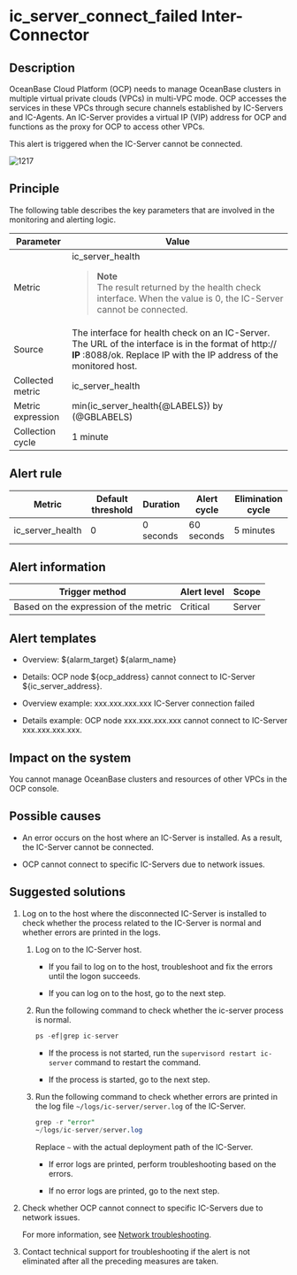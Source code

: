 ic_server_connect_failed Inter-Connector
=============================================

**Description**
------------------------------------

OceanBase Cloud Platform (OCP) needs to manage OceanBase clusters in multiple virtual private clouds (VPCs) in multi-VPC mode. OCP accesses the services in these VPCs through secure channels established by IC-Servers and IC-Agents. An IC-Server provides a virtual IP (VIP) address for OCP and functions as the proxy for OCP to access other VPCs.

This alert is triggered when the IC-Server cannot be connected.

![1217](https://help-static-aliyun-doc.aliyuncs.com/assets/img/en-US/6155306461/p371132.png)

Principle
------------------------------

The following table describes the key parameters that are involved in the monitoring and alerting logic.

|     Parameter     |                                                                                    Value                                                                                    |
|-------------------|-----------------------------------------------------------------------------------------------------------------------------------------------------------------------------|
| Metric            | ic_server_health <blockquote>**Note** <br> The result returned by the health check interface. When the value is 0, the IC-Server cannot be connected. </blockquote>                      |
| Source            | The interface for health check on an IC-Server. The URL of the interface is in the format of http:// **IP** :8088/ok. Replace IP with the IP address of the monitored host. |
| Collected metric  | ic_server_health                                                                                                                                                            |
| Metric expression | min(ic_server_health{@LABELS}) by (@GBLABELS)                                                                                                                               |
| Collection cycle  | 1 minute                                                                                                                                                                    |

**Alert rule**
-----------------------------------

|      Metric      | Default threshold | Duration  | Alert cycle | Elimination cycle |
|------------------|-------------------|-----------|-------------|-------------------|
| ic_server_health | 0                 | 0 seconds | 60 seconds  | 5 minutes         |

**Alert information**
------------------------------------------

|            Trigger method             | Alert level | Scope  |
|---------------------------------------|-------------|--------|
| Based on the expression of the metric | Critical    | Server |

**Alert templates**
----------------------------------------

* Overview: ${alarm_target} ${alarm_name}

* Details: OCP node ${ocp_address} cannot connect to IC-Server ${ic_server_address}.

* Overview example: xxx.xxx.xxx.xxx IC-Server connection failed

* Details example: OCP node xxx.xxx.xxx.xxx cannot connect to IC-Server xxx.xxx.xxx.xxx.

**Impact on the system**
---------------------------------------------

You cannot manage OceanBase clusters and resources of other VPCs in the OCP console.

**Possible causes**
----------------------------------------

* An error occurs on the host where an IC-Server is installed. As a result, the IC-Server cannot be connected.

* OCP cannot connect to specific IC-Servers due to network issues.

**Suggested solutions**
--------------------------------------------

1. Log on to the host where the disconnected IC-Server is installed to check whether the process related to the IC-Server is normal and whether errors are printed in the logs.

   1. Log on to the IC-Server host.

      * If you fail to log on to the host, troubleshoot and fix the errors until the logon succeeds.

      * If you can log on to the host, go to the next step.

   2. Run the following command to check whether the ic-server process is normal.

      ```sql
      ps -ef|grep ic-server
      ```

      * If the process is not started, run the `supervisord restart ic-server` command to restart the command.

      * If the process is started, go to the next step.

   3. Run the following command to check whether errors are printed in the log file `~/logs/ic-server/server.log` of the IC-Server.

      ```sql
      grep -r "error"  
      ~/logs/ic-server/server.log
      ```

      Replace `~` with the actual deployment path of the IC-Server.
      * If error logs are printed, perform troubleshooting based on the errors.

      * If no error logs are printed, go to the next step.

2. Check whether OCP cannot connect to specific IC-Servers due to network issues.

   For more information, see [Network troubleshooting](../500.appendix/300.network-troubleshooting.md).

3. Contact technical support for troubleshooting if the alert is not eliminated after all the preceding measures are taken.
